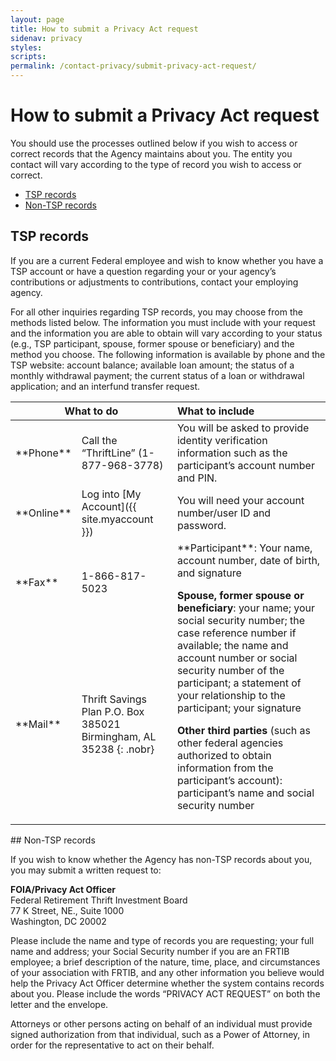 ```yaml
---
layout: page
title: How to submit a Privacy Act request
sidenav: privacy
styles:
scripts:
permalink: /contact-privacy/submit-privacy-act-request/
---
```

# How to submit a Privacy Act request

You should use the processes outlined below if you wish to access or correct records that the Agency maintains about you. The entity you contact will vary according to the type of record you wish to access or correct.

- [TSP records](#tsp-records)
- [Non-TSP records](#non-tsp-records)

## TSP records

If you are a current Federal employee and wish to know whether you have a TSP account or have a question regarding your or your agency’s contributions or adjustments to contributions, contact your employing agency.

For all other inquiries regarding TSP records, you may choose from the methods listed below. The information you must include with your request and the information you are able to obtain will vary according to your status (e.g., TSP participant, spouse, former spouse or beneficiary) and the method you choose. The following information is available by phone and the TSP website: account balance; available loan amount; the status of a monthly withdrawal payment; the current status of a loan or withdrawal application; and an interfund transfer request.


<table>
  <thead>
    <tr>
      <th colspan="2">What to do</th>
      <th style="text-align: left">What to include</th>
    </tr>
  </thead>
  <tbody>
    <tr>
<td markdown="1">**Phone**
</td>
      <td>Call the “ThriftLine” (1-877-968-3778)</td>
      <td>You will be asked to provide identity verification information such as the participant’s account number and PIN.</td>
    </tr>
    <tr>
<td markdown="1">**Online**
</td>
<td markdown="1">Log into [My Account]({{ site.myaccount }})
</td>
      <td>You will need your account number/user ID and password.</td>
    </tr>
    <tr>
<td markdown="1">**Fax**
</td>
      <td>1-866-817-5023</td>
<td rowspan="2" markdown="1">**Participant**: Your name, account number, date of birth, and signature

**Spouse, former spouse or beneficiary**: your name; your social security number; the case reference number if available; the name and account number or social security number of the participant; a statement of your relationship to the participant; your signature

**Other third parties** (such as other federal agencies authorized to obtain information from the participant’s account): participant’s name and social security number
</td>
    </tr>
    <tr>
<td markdown="1">**Mail**
</td>
<td markdown="1">Thrift Savings Plan  
P.O. Box 385021  
Birmingham, AL 35238
{: .nobr}
</td>
    </tr>
  </tbody>
</table>
## Non-TSP records

If you wish to know whether the Agency has non-TSP records about you, you may submit a written request to:

**FOIA/Privacy Act Officer**  
Federal Retirement Thrift Investment Board  
77 K Street, NE., Suite 1000  
Washington, DC 20002  

Please include the name and type of records you are requesting; your full name and address; your Social Security number if you are an FRTIB employee; a brief description of the nature, time, place, and circumstances of your association with FRTIB, and any other information you believe would help the Privacy Act Officer determine whether the system contains records about you. Please include the words “PRIVACY ACT REQUEST” on both the letter and the envelope.

Attorneys or other persons acting on behalf of an individual must provide signed authorization from that individual, such as a Power of Attorney, in order for the representative to act on their behalf.

<!-- CONTENT END -->
